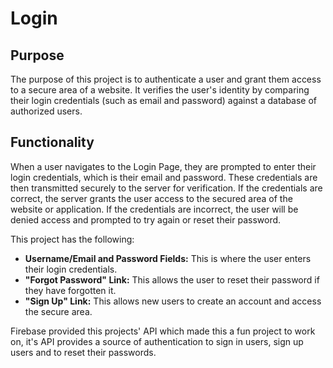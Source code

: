 # Login 

## Purpose
The purpose of this project is to authenticate a user and grant them access to a secure area of a website. It verifies the user's identity by comparing their login credentials (such as email and password) against a database of authorized users.

## Functionality
When a user navigates to the Login Page, they are  prompted to enter their login credentials, which is their email and password. These credentials are then transmitted securely to the server for verification. If the credentials are correct, the server grants the user access to the secured area of the website or application. If the credentials are incorrect, the user will be denied access and prompted to try again or reset their password.

This project has the following:

- **Username/Email and Password Fields:** This is where the user enters their login credentials.
- **"Forgot Password" Link:** This allows the user to reset their password if they have forgotten it.
- **"Sign Up" Link:** This allows new users to create an account and access the secure area.

Firebase provided this projects' API which made this a fun project to work on, it's API provides a source of authentication to sign in users, sign up users and to reset their passwords.